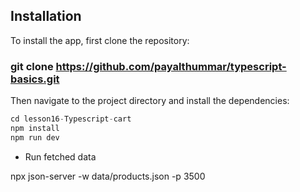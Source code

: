 ## Installation

To install the app, first clone the repository:

### git clone https://github.com/payalthummar/typescript-basics.git

Then navigate to the project directory and install the dependencies:

```javascript
cd lesson16-Typescript-cart
npm install
npm run dev
```

- Run fetched data

npx json-server -w data/products.json -p 3500
